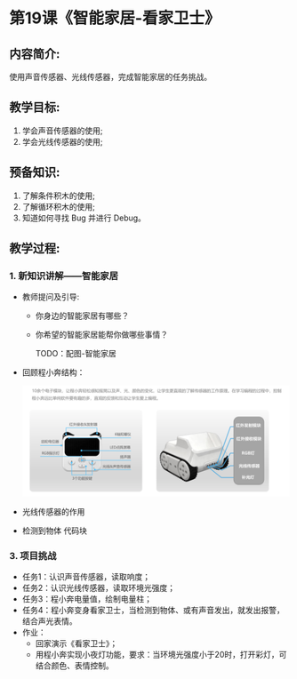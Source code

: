 <!-- # 机器人编程入门学习 -->
<style>
  .width150 {
      width: 150px;
  }
  .width300 {
      width: 300px;
  }
  .width600 {
      width: 600px;
  }
</style>

# 第19课《智能家居-看家卫士》

## 内容简介:
使用声音传感器、光线传感器，完成智能家居的任务挑战。

## 教学目标:
1. 学会声音传感器的使用;
1. 学会光线传感器的使用;

## 预备知识:
1. 了解条件积木的使用;
1. 了解循环积木的使用;
1. 知道如何寻找 Bug 并进行 Debug。


## 教学过程:

### 1. 新知识讲解——智能家居

- 教师提问及引导:
  - 你身边的智能家居有哪些？
  - 你希望的智能家居能帮你做哪些事情？

    TODO：配图-智能家居
    <!-- <img src="./images/10-1.png" class="width600" /> -->

- 回顾程小奔结构：

  <img src="./images/1-6-b.png" class="width600" />

- 光线传感器的作用

- 检测到物体 代码块


### 3. 项目挑战

- 任务1：认识声音传感器，读取响度；
- 任务2：认识光线传感器，读取环境光强度；
- 任务3：程小奔电量值，绘制电量柱；
- 任务4：程小奔变身看家卫士，当检测到物体、或有声音发出，就发出报警，结合声光表情。
- 作业：
  - 回家演示《看家卫士》；
  - 用程小奔实现小夜灯功能，要求：当环境光强度小于20时，打开彩灯，可结合颜色、表情控制。
